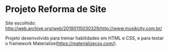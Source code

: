 # Projeto Reforma de Site
Site escolhido: http://web.archive.org/web/20190115030329/http://www.musikcity.com.br/

Projeto desenvolvido para treinar habilidades em HTML e CSS, e para testar o framework Materialize(https://materializecss.com/).
